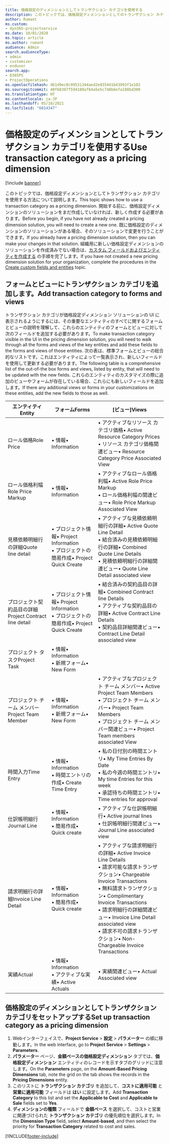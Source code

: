 ```yaml
---
title: 価格設定のディメンションとしてトランザクション カテゴリを使用する
description: このトピックでは、価格設定ディメンションとしてのトランザクション カテゴリの使用方法について説明します。
author: Rumant
ms.custom:
- dyn365-projectservice
ms.date: 10/01/2020
ms.topic: article
ms.author: rumant
audience: Admin
search.audienceType:
- admin
- customizer
- enduser
search.app:
- D365PS
- ProjectOperations
ms.openlocfilehash: db1d9ec0c99531344aed2e935441b43993f1e102
ms.sourcegitcommit: 40f68387f594180af64a5e5c748b6efa188bd300
ms.translationtype: HT
ms.contentlocale: ja-JP
ms.lasthandoff: 05/10/2021
ms.locfileid: "6014347"
---
```

# <a name="use-transaction-category-as-a-pricing-dimension"></a><span data-ttu-id="896a3-103">価格設定のディメンションとしてトランザクション カテゴリを使用する</span><span class="sxs-lookup"><span data-stu-id="896a3-103">Use transaction category as a pricing dimension</span></span>

[!include [banner](../includes/psa-now-project-operations.md)]

<span data-ttu-id="896a3-104">このトピックでは、価格設定ディメンションとしてトランザクション カテゴリを使用する方法について説明します。</span><span class="sxs-lookup"><span data-stu-id="896a3-104">This topic shows how to use a transaction category as a pricing dimension.</span></span> <span data-ttu-id="896a3-105">開始する前に、価格設定ディメンションのソリューションをまだ作成していなければ、新しく作成する必要があります。</span><span class="sxs-lookup"><span data-stu-id="896a3-105">Before you begin, if you have not already created a pricing dimension solution, you will need to create a new one.</span></span> <span data-ttu-id="896a3-106">既に価格設定のディメンションのソリューションがある場合、そのソリューションで変更を行うことができます。</span><span class="sxs-lookup"><span data-stu-id="896a3-106">If you already have a pricing dimension solution, then you can make your changes in that solution.</span></span> <span data-ttu-id="896a3-107">組織用に新しい価格設定ディメンションのソリューションを作成済みでない場合は、[カスタム フィールドおよびエンティティを作成する](create-custom-fields-entities.md) の手順を完了します。</span><span class="sxs-lookup"><span data-stu-id="896a3-107">If you have not created a new pricing dimension solution for your organization, complete the procedures in the [Create custom fields and entities](create-custom-fields-entities.md) topic.</span></span>

## <a name="add-transaction-category-to-forms-and-views"></a><span data-ttu-id="896a3-108">フォームとビューにトランザクション カテゴリを追加します。</span><span class="sxs-lookup"><span data-stu-id="896a3-108">Add transaction category to forms and views</span></span>
<span data-ttu-id="896a3-109">トランザクション カテゴリが価格設定ディメンション ソリューションの UI に表示されるようにするには、その重要なエンティティのすべてに関するフォームとビューの説明を理解して、これらのエンティティのフォームとビューに対して次のフィールドを追加する必要があります。</span><span class="sxs-lookup"><span data-stu-id="896a3-109">To make transaction category visible in the UI in the pricing dimension solution, you will need to walk through all the forms and views of the key entities and add these fields to the forms and views of those entities.</span></span>
<span data-ttu-id="896a3-110">次の表は、標準フォームとビューの総合的なリストです。これはエンティティによって一覧表示され、新しいフィールドを使用して更新する必要があります。</span><span class="sxs-lookup"><span data-stu-id="896a3-110">The following table is a comprehensive list of the out-of-the box forms and views, listed by entity, that will need to be updated with the new fields.</span></span> <span data-ttu-id="896a3-111">これらのエンティティのカスタマイズの際に追加のビューやフォームが存在している場合、これらにも新しいフィールドを追加します。</span><span class="sxs-lookup"><span data-stu-id="896a3-111">If there any additional views or forms in your customizations on these entities, add the new fields to those as well.</span></span>

|  <span data-ttu-id="896a3-112">エンティティ</span><span class="sxs-lookup"><span data-stu-id="896a3-112">Entity</span></span>        | <span data-ttu-id="896a3-113">フォーム</span><span class="sxs-lookup"><span data-stu-id="896a3-113">Forms</span></span>     |<span data-ttu-id="896a3-114">[ビュー]</span><span class="sxs-lookup"><span data-stu-id="896a3-114">Views</span></span>        |
| ------------------------------|---------------------------------|----------------------------------|
|  <span data-ttu-id="896a3-115">ロール価格</span><span class="sxs-lookup"><span data-stu-id="896a3-115">Role Price</span></span>|<span data-ttu-id="896a3-116">• 情報</span><span class="sxs-lookup"><span data-stu-id="896a3-116">• Information</span></span> |<span data-ttu-id="896a3-117">• アクティブなリソース カテゴリ価格</span><span class="sxs-lookup"><span data-stu-id="896a3-117">• Active Resource Category Prices</span></span><br> <span data-ttu-id="896a3-118">• リソース カテゴリ価格関連ビュー</span><span class="sxs-lookup"><span data-stu-id="896a3-118">• Resource Category Price Associated View</span></span>|
|  <span data-ttu-id="896a3-119">ロール価格利幅</span><span class="sxs-lookup"><span data-stu-id="896a3-119">Role Price Markup</span></span>|<span data-ttu-id="896a3-120">• 情報</span><span class="sxs-lookup"><span data-stu-id="896a3-120">• Information</span></span>|<span data-ttu-id="896a3-121">• アクティブなロール価格利幅</span><span class="sxs-lookup"><span data-stu-id="896a3-121">• Active Role Price Markup</span></span><br><span data-ttu-id="896a3-122">• ロール価格利幅の関連ビュー</span><span class="sxs-lookup"><span data-stu-id="896a3-122">• Role Price Markup Associated View</span></span>|
|  <span data-ttu-id="896a3-123">見積依頼明細行の詳細</span><span class="sxs-lookup"><span data-stu-id="896a3-123">Quote line detail</span></span>|<span data-ttu-id="896a3-124">• プロジェクト情報</span><span class="sxs-lookup"><span data-stu-id="896a3-124">• Project Information</span></span><br><span data-ttu-id="896a3-125">• プロジェクトの簡易作成</span><span class="sxs-lookup"><span data-stu-id="896a3-125">• Project Quick Create</span></span>|<span data-ttu-id="896a3-126">• アクティブな見積依頼明細行の詳細</span><span class="sxs-lookup"><span data-stu-id="896a3-126">• Active Quote Line Detail</span></span><br><span data-ttu-id="896a3-127">• 結合済みの見積依頼明細行の詳細</span><span class="sxs-lookup"><span data-stu-id="896a3-127">• Combined Quote Line Details</span></span><br><span data-ttu-id="896a3-128">• 見積依頼明細行の詳細関連ビュー</span><span class="sxs-lookup"><span data-stu-id="896a3-128">• Quote Line Detail associated view</span></span>|
|  <span data-ttu-id="896a3-129">プロジェクト契約品目の詳細</span><span class="sxs-lookup"><span data-stu-id="896a3-129">Project Contract line detail</span></span>|<span data-ttu-id="896a3-130">• プロジェクト情報</span><span class="sxs-lookup"><span data-stu-id="896a3-130">• Project Information</span></span><br><span data-ttu-id="896a3-131">• プロジェクトの簡易作成</span><span class="sxs-lookup"><span data-stu-id="896a3-131">• Project Quick Create</span></span>|<span data-ttu-id="896a3-132">• 結合済みの契約品目の詳細</span><span class="sxs-lookup"><span data-stu-id="896a3-132">• Combined Contract line Details</span></span><br><span data-ttu-id="896a3-133">• アクティブな契約品目の詳細</span><span class="sxs-lookup"><span data-stu-id="896a3-133">• Active Contract Line Details</span></span><br><span data-ttu-id="896a3-134">• 契約品目詳細関連ビュー</span><span class="sxs-lookup"><span data-stu-id="896a3-134">• Contract Line Detail associated view</span></span>|
|  <span data-ttu-id="896a3-135">プロジェクト タスク</span><span class="sxs-lookup"><span data-stu-id="896a3-135">Project Task</span></span>|<span data-ttu-id="896a3-136">• 情報</span><span class="sxs-lookup"><span data-stu-id="896a3-136">• Information</span></span><br><span data-ttu-id="896a3-137">• 新規フォーム</span><span class="sxs-lookup"><span data-stu-id="896a3-137">• New Form</span></span>||
|  <span data-ttu-id="896a3-138">プロジェクト チーム メンバー</span><span class="sxs-lookup"><span data-stu-id="896a3-138">Project Team Member</span></span>|<span data-ttu-id="896a3-139">• 情報</span><span class="sxs-lookup"><span data-stu-id="896a3-139">• Information</span></span><br><span data-ttu-id="896a3-140">• 新規フォーム</span><span class="sxs-lookup"><span data-stu-id="896a3-140">• New Form</span></span>|<span data-ttu-id="896a3-141">• アクティブなプロジェクト チーム メンバー</span><span class="sxs-lookup"><span data-stu-id="896a3-141">• Active Project Team Members</span></span><br><span data-ttu-id="896a3-142">• プロジェクト チーム メンバー</span><span class="sxs-lookup"><span data-stu-id="896a3-142">• Project Team Members</span></span><br><span data-ttu-id="896a3-143">• プロジェクト チーム メンバー関連ビュー</span><span class="sxs-lookup"><span data-stu-id="896a3-143">• Project Team members associated View</span></span>|
|  <span data-ttu-id="896a3-144">時間入力</span><span class="sxs-lookup"><span data-stu-id="896a3-144">Time Entry</span></span>|<span data-ttu-id="896a3-145">• 情報</span><span class="sxs-lookup"><span data-stu-id="896a3-145">• Information</span></span><br><span data-ttu-id="896a3-146">• 時間エントリの作成</span><span class="sxs-lookup"><span data-stu-id="896a3-146">• Create Time Entry</span></span>|<span data-ttu-id="896a3-147">• 私の日付別の時間エントリ</span><span class="sxs-lookup"><span data-stu-id="896a3-147">• My Time Entries By Date</span></span><br><span data-ttu-id="896a3-148">• 私の今週の時間エントリ</span><span class="sxs-lookup"><span data-stu-id="896a3-148">• My time Entries for this week</span></span><br><span data-ttu-id="896a3-149">• 承認待ちの時間エントリ</span><span class="sxs-lookup"><span data-stu-id="896a3-149">• Time entries for approval</span></span>|
|  <span data-ttu-id="896a3-150">仕訳帳明細行</span><span class="sxs-lookup"><span data-stu-id="896a3-150">Journal Line</span></span>|<span data-ttu-id="896a3-151">• 情報</span><span class="sxs-lookup"><span data-stu-id="896a3-151">• Information</span></span><br><span data-ttu-id="896a3-152">• 簡易作成</span><span class="sxs-lookup"><span data-stu-id="896a3-152">• Quick create</span></span>|<span data-ttu-id="896a3-153">• アクティブな仕訳帳明細行</span><span class="sxs-lookup"><span data-stu-id="896a3-153">• Active journal lines</span></span><br><span data-ttu-id="896a3-154">• 仕訳帳明細行関連ビュー</span><span class="sxs-lookup"><span data-stu-id="896a3-154">• Journal Line associated view</span></span>|
|  <span data-ttu-id="896a3-155">請求明細行の詳細</span><span class="sxs-lookup"><span data-stu-id="896a3-155">Invoice Line Detail</span></span>|<span data-ttu-id="896a3-156">• 情報</span><span class="sxs-lookup"><span data-stu-id="896a3-156">• Information</span></span><br><span data-ttu-id="896a3-157">• 簡易作成</span><span class="sxs-lookup"><span data-stu-id="896a3-157">• Quick create</span></span>|<span data-ttu-id="896a3-158">• アクティブな請求明細行の詳細</span><span class="sxs-lookup"><span data-stu-id="896a3-158">• Active Invoice Line Details</span></span><br><span data-ttu-id="896a3-159">• 請求可能な請求トランザクション</span><span class="sxs-lookup"><span data-stu-id="896a3-159">• Chargeable Invoice Transactions</span></span><br><span data-ttu-id="896a3-160">• 無料請求トランザクション</span><span class="sxs-lookup"><span data-stu-id="896a3-160">• Complimentary Invoice Transactions</span></span><br><span data-ttu-id="896a3-161">• 請求明細行の詳細関連ビュー</span><span class="sxs-lookup"><span data-stu-id="896a3-161">• Invoice Line Detail associated view</span></span><br><span data-ttu-id="896a3-162">• 請求不可の請求トランザクション</span><span class="sxs-lookup"><span data-stu-id="896a3-162">• Non-Chargeable Invoice Transactions</span></span>|
|  <span data-ttu-id="896a3-163">実績</span><span class="sxs-lookup"><span data-stu-id="896a3-163">Actual</span></span>|<span data-ttu-id="896a3-164">• 情報</span><span class="sxs-lookup"><span data-stu-id="896a3-164">• Information</span></span><br><span data-ttu-id="896a3-165">• アクティブな実績</span><span class="sxs-lookup"><span data-stu-id="896a3-165">• Active Actuals</span></span>|<span data-ttu-id="896a3-166">• 実績関連ビュー</span><span class="sxs-lookup"><span data-stu-id="896a3-166">• Actual Associated view</span></span>|

## <a name="set-up-transaction-category-as-a-pricing-dimension"></a><span data-ttu-id="896a3-167">価格設定のディメンションとしてトランザクション カテゴリをセットアップする</span><span class="sxs-lookup"><span data-stu-id="896a3-167">Set up transaction category as a pricing dimension</span></span>

1. <span data-ttu-id="896a3-168">Webインターフェイスで、**Project Service** > **設定** > **パラメーター** の順に移動します。</span><span class="sxs-lookup"><span data-stu-id="896a3-168">In the web interface, go to **Project Service** > **Settings** > **Parameters**.</span></span> 
2. <span data-ttu-id="896a3-169">**パラメーター** ページ、**金額ベースの価格設定ディメンション** タブでは、**価格設定ディメンション** エンティティのレコードを示すタブのグリッドに注意します。</span><span class="sxs-lookup"><span data-stu-id="896a3-169">On the **Parameters** page, on the **Amount-Based Pricing Dimensions** tab, note the grid on the tab shows the records in the **Pricing Dimensions** entity.</span></span>
3. <span data-ttu-id="896a3-170">このリストに **トランザクション カテゴリ** を追加して、**コストに適用可能** と **営業に適用可能** フィールドは **はい** に設定します。</span><span class="sxs-lookup"><span data-stu-id="896a3-170">Add **Transaction Category** to this list and set the **Applicable to Cost** and **Applicable to Sale** fields set to **Yes**.</span></span>
4. <span data-ttu-id="896a3-171">**ディメンションの種類** フィールドで **金額ベース** を選択して、コストと営業に関連づけられた **トランザクション カテゴリ** の優先順位を選択します。</span><span class="sxs-lookup"><span data-stu-id="896a3-171">In the **Dimension Type** field, select **Amount-based**, and then select the priority for **Transaction Category** related to cost and sales.</span></span>


[!INCLUDE[footer-include](../includes/footer-banner.md)]